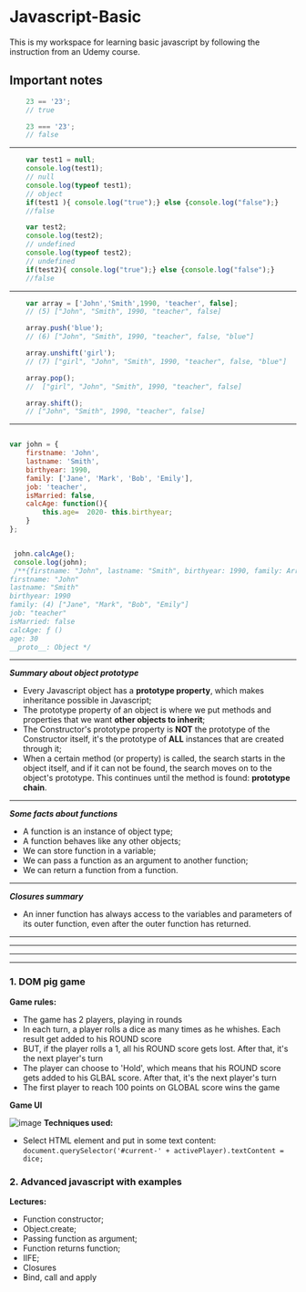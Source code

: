 # Javascript-Basic
This is my workspace for learning basic javascript by following the instruction from an Udemy course.


## Important notes
```javascript
    23 == '23';
    // true

    23 === '23';
    // false
```
---
```javascript
    var test1 = null;
    console.log(test1);
    // null
    console.log(typeof test1);
    // object
    if(test1 ){ console.log("true");} else {console.log("false");}
    //false

    var test2;
    console.log(test2);
    // undefined
    console.log(typeof test2);
    // undefined
    if(test2){ console.log("true");} else {console.log("false");}
    //false
```
---
```javascript
    var array = ['John','Smith',1990, 'teacher', false];
    // (5) ["John", "Smith", 1990, "teacher", false]

    array.push('blue');
    // (6) ["John", "Smith", 1990, "teacher", false, "blue"]

    array.unshift('girl');
    // (7) ["girl", "John", "Smith", 1990, "teacher", false, "blue"]

    array.pop();
    //  ["girl", "John", "Smith", 1990, "teacher", false]

    array.shift();
    // ["John", "Smith", 1990, "teacher", false]
```
___
```javascript

var john = {
    firstname: 'John',
    lastname: 'Smith',
    birthyear: 1990,
    family: ['Jane', 'Mark', 'Bob', 'Emily'],
    job: 'teacher',
    isMarried: false,
    calcAge: function(){
        this.age=  2020- this.birthyear;
    }
};


 john.calcAge();
 console.log(john);
 /**{firstname: "John", lastname: "Smith", birthyear: 1990, family: Array(4), job: "teacher", …}
firstname: "John"
lastname: "Smith"
birthyear: 1990
family: (4) ["Jane", "Mark", "Bob", "Emily"]
job: "teacher"
isMarried: false
calcAge: ƒ ()
age: 30
__proto__: Object */
```
___
_**Summary about object prototype**_
- Every Javascript object has a **prototype property**, which makes inheritance possible in Javascript;
- The prototype property of an object is where we put methods and properties that we  want **other objects to inherit**; 
- The Constructor's prototype property is **NOT** the prototype of the Constructor itself, it's the prototype of **ALL** instances that are created through it;
- When a certain method (or property) is called, the search starts in the object itself, and if it can not be found, the search moves on to the object's prototype. This continues until the method is found: **prototype chain**. 
___
_**Some facts about functions**_
- A function is an instance of object type;
- A function behaves like any other objects;
- We can store function in a variable;
- We can pass a function as an argument to another function;
- We can return a function from a function.
---
_**Closures summary**_
- An inner function has always access to the variables and parameters of its outer function, even after the outer function has returned.

---


___
---
___
### 1. DOM pig game
**Game rules:**
- The game has 2 players, playing in rounds
- In each turn, a player rolls a dice as many times as he whishes. Each result get added to his ROUND score
- BUT, if the player rolls a 1, all his ROUND score gets lost. After that, it's the next player's turn
- The player can choose to 'Hold', which means that his ROUND score gets added to his GLBAL score. After that, it's the next player's turn
- The first player to reach 100 points on GLOBAL score wins the game

**Game UI**

![image](https://user-images.githubusercontent.com/16172615/74597441-31d96700-5092-11ea-8f6b-17f278d9bc72.png)
**Techniques used:**
- Select HTML element and put in some text content:
`document.querySelector('#current-' + activePlayer).textContent = dice;`

### 2. Advanced javascript with examples
**Lectures:**
- Function constructor;
- Object.create;
- Passing function as argument;
- Function returns function;
- IIFE;
- Closures
- Bind, call and apply